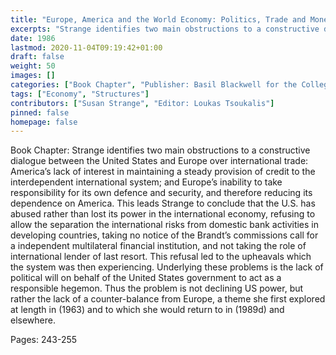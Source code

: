 ```yaml
---
title: "Europe, America and the World Economy: Politics, Trade and Money"
excerpts: "Strange identifies two main obstructions to a constructive dialogue between the United States and Europe over international trade: America’s lack of interest in maintaining a steady provision of credit to the interdependent international system; and Europe’s inability to take responsibility for its own defence and security, and therefore reducing its dependence on America. This leads Strange to conclude that the U.S. has abused rather than lost its power in the international economy, refusing to allow the separation the international risks from domestic bank activities in developing countries, taking no notice of the Brandt’s commissions call for a independent multilateral financial institution, and not taking the role of international lender of last resort. This refusal led to the upheavals which the system was then experiencing. Underlying these problems is the lack of political will on behalf of the United States government to act as a responsible hegemon. Thus the problem is not declining US power, but rather the lack of a counter-balance from Europe, a theme she first explored at length in (1963) and to which she would return to in (1989d) and elsewhere."
date: 1986
lastmod: 2020-11-04T09:19:42+01:00
draft: false
weight: 50
images: []
categories: ["Book Chapter", "Publisher: Basil Blackwell for the College of Europe"]
tags: ["Economy", "Structures"]
contributors: ["Susan Strange", "Editor: Loukas Tsoukalis"]
pinned: false
homepage: false
---
```


Book Chapter: Strange identifies two main obstructions to a constructive dialogue between the United States and Europe over international trade: America’s lack of interest in maintaining a steady provision of credit to the interdependent international system; and Europe’s inability to take responsibility for its own defence and security, and therefore reducing its dependence on America. This leads Strange to conclude that the U.S. has abused rather than lost its power in the international economy, refusing to allow the separation the international risks from domestic bank activities in developing countries, taking no notice of the Brandt’s commissions call for a independent multilateral financial institution, and not taking the role of international lender of last resort. This refusal led to the upheavals which the system was then experiencing. Underlying these problems is the lack of political will on behalf of the United States government to act as a responsible hegemon. Thus the problem is not declining US power, but rather the lack of a counter-balance from Europe, a theme she first explored at length in (1963) and to which she would return to in (1989d) and elsewhere.

Pages: 243-255